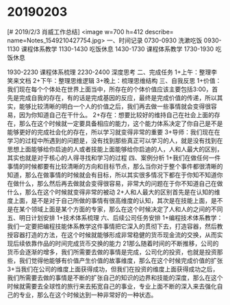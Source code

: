 # 20190203

[# 2019/2/3 肖威工作总结]
<image w=700 h=412 describe= name=Notes_1549210427754.jpg>
一、时间记录
0730-0930 洗漱吃饭
0930-1130 课程体系教学
1130-1430 吃饭休息
1430-1730 课程体系教学
1730-1930 吃饭休息

1930-2230 课程体系梳理
2230-2400 深度思考
二、完成任务
1+上午：整理李笑来文档
2+下午：整理思维逻辑
3+晚上：梳理思维结构
三、自我反思
1+价值：我们现在每个个体处在世界上面当中，所存在的个体价值应该主要包括3:00，首先是完成自我的存在，有的话是完成基因的反应，最终是完成价值的传递，所以其实，能够比较清晰的明白一个人的价值之后，我们再去做一些事情就会变得很容易，因为你知道自己在干什么。
2+存在：想要比较好的维持自己在社会上面的存在，那么在这个时候就一定要具备相应的能力，这个能力体系决定了你自己是不是能够更好的完成社会化的存在，所以学习就变得非常的重要
3+导师：我们现在在学习的过程中所遇到的问题是，没有找到那些真正可以学习的人，就是没有找到在思想上面能够给你启迪的人或者技能上面能够给你启迪的人，人和人最大的区别，其实也就是对于核心的人得寻找和学习的过程
四、案例分析
1+我们在做任何一件事情的时候都要有比较清晰的方向和目标节点，那么当你对于整个事件都很清晰的知道，那么在做事情的时候就会有目标，所以其实很多情况下都在于你知不知道你在做什么，那么然后再去做就会变得很容易，非常大的问题在于你不知道自己在做什么，那么在这个时候就变得非常的被动
2+人和人最大的区别首先是在认知的维度上面，是不是对于自己所做的事情有很高维度的认知，其次是在技能上面，是不是在某个领域上面是某个方面的专家，那么在这个时候决定了人和人的之间的不同
五、明日计划安排
1+技术体系梳理
六、后续公司任务安排
1+编程技术体系教学：我们一定要把编程技能体系教学这件事情把它深入的贯彻下去，打造容器，然后教授容器打造的方法，在这个时候就能够形成非常稳健的货币现金流的交换，从而实现后续依靠作品的时间完成货币交换的能力
21那么随着时间的不断推移，公司的货币会逐渐的增多，我们所需要去做的事情是完成，公司化的投资，也就是投资那些，我们觉得他能够有价值产生价值的故事维度，那么在这个时候完成价值的扩张
3+当我们在公司的维度上面获得成功，但我们在投资的维度上面获得成功之后，我们所需要去做的事情是不断的扩张自己的知识的边界和技能的深度，那么在这个时候就需要去全球性的旅行来去拓宽自己的事业，专业上面不断的深入来去强化自己的专业，那么在这个时候达到一种非常好的一种状态。
